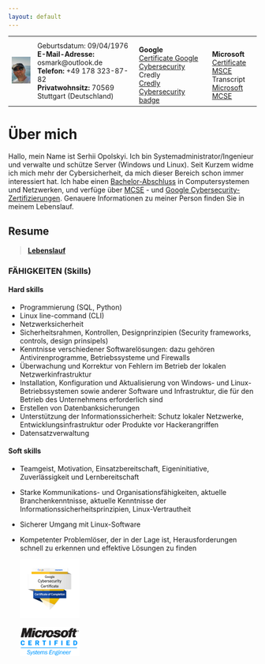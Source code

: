 ```yaml
---
layout: default
---
```

<Html>
   <table><tr>
     <td><img src="https://github.com/serjhubs/Resume/blob/main/_includes/SO.jpeg?raw=true" width="115" heihgt="125"></td>
      <td> Geburtsdatum: 09/04/1976
       <br><strong>E-Mail-Adresse:</strong> osmark@outlook.de
        <br><strong>Telefon:</strong> +49 178 323-87-82
         <br><strong>Privatwohnsitz:</strong> 70569 Stuttgart (Deutschland)
      </td>
      <td>
          <br><strong>Google</strong>
         <br><a href="https://drive.google.com/file/d/1V3JxWsoC7uWKMBJ9DZIbsNHsLgCcs3Vd/view?usp=sharing" target = "_blank">Certificate Google Cybersecurity</a>
        <br> Credly
          <br><a href="https://www.credly.com/badges/31d821ea-8c1b-4400-b222-442f3488fbfc/public_url" target = "_blank">Credly Cybersecurity badge</a>
       </td>
       <td>
          <br><strong>Microsoft</strong>
          <br><a href="https://drive.google.com/file/d/1XaFzqDOUPJDuX-mlFcLUu3WlmLEuJ7yM/view?usp=sharing" target = "_blank">Certificate MSCE</a>
         <br>Transcript
          <br><a href="https://learn.microsoft.com/en-us/users/serhiiopolskyi/transcript/d9mnkakjy3g5e86" target = "_blank">Microsoft MCSE</a>
      </td>
    </tr>
   </table>
</Html>

# Über mich

Hallo, mein Name ist Serhii Opolskyi. Ich bin Systemadministrator/Ingenieur und verwalte und schütze Server (Windows und Linux). Seit Kurzem widme ich mich mehr der Cybersicherheit, da mich dieser Bereich schon immer interessiert hat. Ich habe einen [Bachelor-Abschluss](https://drive.google.com/file/d/1JFVs3E5icQBOobRRqk2d4Dcjjv0MoSSo/view?usp=sharing) in Computersystemen und Netzwerken, und verfüge über  [MCSE](https://drive.google.com/file/d/1_MBMY01oDYAAGzxl1yUzZwO7PQMuP292/view?usp=sharing) - und [Google Cybersecurity-Zertifizierungen](https://www.coursera.org/account/accomplishments/professional-cert/2D5Z6MH5Q7NM). Genauere Informationen zu meiner Person finden Sie in meinem Lebenslauf.

## Resume
>
> **[Lebenslauf](https://drive.google.com/file/d/1MZCtlFARwkBDrcKtS_--V6LOLRUEDMM4/view?usp=drive_link)**
>

### FÄHIGKEITEN (Skills)
#### Hard skills

*   Programmierung (SQL, Python)
*   Linux line-command (CLI)  
*   Netzwerksicherheit
*   Sicherheitsrahmen, Kontrollen, Designprinzipien (Security frameworks, controls, design prinsipels)
*   Kenntnisse verschiedener Softwarelösungen: dazu gehören Antivirenprogramme, Betriebssysteme und Firewalls
*   Überwachung und Korrektur von Fehlern im Betrieb der lokalen Netzwerkinfrastruktur
*   Installation, Konfiguration und Aktualisierung von Windows- und Linux-Betriebssystemen sowie anderer Software
    und Infrastruktur, die für den Betrieb des Unternehmens erforderlich sind
*   Erstellen von Datenbanksicherungen
*   Unterstützung der Informationssicherheit: Schutz lokaler Netzwerke, Entwicklungsinfrastruktur oder Produkte vor
    Hackerangriffen
*   Datensatzverwaltung

#### Soft skills

*   Teamgeist, Motivation, Einsatzbereitschaft, Eigeninitiative, Zuverlässigkeit und Lernbereitschaft
*   Starke Kommunikations- und Organisationsfähigkeiten, aktuelle Branchenkenntnisse, aktuelle Kenntnisse der
    Informationssicherheitsprinzipien, Linux-Vertrautheit
*   Sicherer Umgang mit Linux-Software
*   Kompetenter Problemlöser, der in der Lage ist, Herausforderungen schnell zu erkennen und effektive Lösungen
    zu finden
    
    ![Octocat](https://github.com/serjhubs/Resume/blob/main/google-cybersecurity-certificate_120.png?raw=true)

    ![Octocat](https://github.com/serjhubs/Resume/blob/main/MCSE2.png?raw=true)







   
  
    















      
